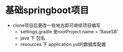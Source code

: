 # 基础springboot项目
* clone项目后更改一些地方即可继续项目编写
    * settings.gradle 里rootProject.name = 'BaseSB'
    * java 下 包名
    * resources 下 application.yul的数据库配置 
